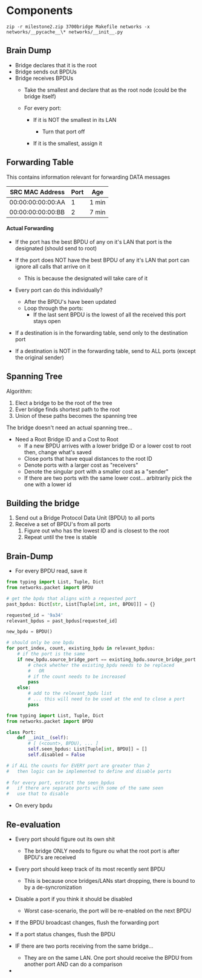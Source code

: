 
# Components

`zip -r milestone2.zip 3700bridge Makefile networks -x networks/__pycache__\* networks/__init__.py `

## Brain Dump

* Bridge declares that it is the root
* Bridge sends out BPDUs
* Bridge receives BPDUs
  * Take the smallest and declare that as the root node
    (could be the bridge itself)
  
  * For every port:
    * If it is NOT the smallest in its LAN
      * Turn that port off
  
    * If it is the smallest, assign it 
    




## Forwarding Table

This contains information relevant for forwarding
DATA messages

| SRC MAC Address   | Port  | Age   |
|-------------------|-------|-------|
| 00:00:00:00:00:AA | 1     | 1 min |
| 00:00:00:00:00:BB | 2     | 7 min |

#### Actual Forwarding






* If the port has the best BPDU of any on it's LAN
    that port is the designated (should send to root)

* If the port does NOT have the best BPDU of any it's LAN
    that port can ignore all calls that arrive on it
  * This is because the designated will take care of it


* Every port can do this individually?
  * After the BPDU's have been updated
  * Loop through the ports:
    * If the last sent BPDU is the lowest of all the received
        this port stays open









* If a destination is in the forwarding table, 
send only to the destination port

* If a destination is NOT in the forwarding table,
send to ALL ports (except the original sender)

## Spanning Tree

Algorithm:
1. Elect a bridge to be the root of the tree
2. Ever bridge finds shortest path to the root
3. Union of these paths becomes the spanning tree

The bridge doesn't need an actual spanning tree...
* Need a Root Bridge ID and a Cost to Root
  * If a new BPDU arrives with a lower bridge ID or a lower cost to root
    then, change what's saved
  * Close ports that have equal distances to the root ID
  * Denote ports with a larger cost as "receivers"
  * Denote the singular port with a smaller cost as a "sender"
  * If there are two ports with the same lower cost... arbitrarily pick the one with a lower id


## Building the bridge

1. Send out a Bridge Protocol Data Unit (BPDU) to all ports
2. Receive a set of BPDU's from all ports
   1. Figure out who has the lowest ID and is closest to the root
   2. Repeat until the tree is stable


## Brain-Dump

* For every BPDU read, save it
```python
from typing import List, Tuple, Dict
from networks.packet import BPDU

# get the bpdu that aligns with a requested port
past_bpdus: Dict[str, List[Tuple[int, int, BPDU]]] = {}

requested_id = '9a34'
relevant_bpdus = past_bpdus[requested_id]

new_bpdu = BPDU()

# should only be one bpdu
for port_index, count, existing_bpdu in relevant_bpdus:
    # if the port is the same  
    if new_bpdu.source_bridge_port == existing_bpdu.source_bridge_port:
        # check whether the existing_bpdu needs to be replaced
        #   OR
        # if the count needs to be increased
        pass
    else:
        # add to the relevant_bpdu list
        # ... this will need to be used at the end to close a port
        pass
```

```python
from typing import List, Tuple, Dict
from networks.packet import BPDU

class Port:
    def __init__(self):
        # [ (<count>, BPDU), ... ]
        self.seen_bpdus: List[Tuple[int, BPDU]] = []
        self.disabled = False

# if ALL the counts for EVERY port are greater than 2
#   then logic can be implemented to define and disable ports
        
# for every port, extract the seen_bpdus
#   if there are separate ports with some of the same seen
#   use that to disable
```
* On every bpdu


## Re-evaluation

* Every port should figure out its own shit
  * The bridge ONLY needs to figure ou what the root port is after BPDU's are received
* Every port should keep track of its most recently sent BPDU
  * This is because once bridges/LANs start dropping, there is bound to by a de-syncronization

* Disable a port if you think it should be disabled
  * Worst case-scenario, the port will be re-enabled on the next BPDU

* If the BPDU broadcast changes, flush the forwarding port
* If a port status changes, flush the BPDU

* IF there are two ports receiving from the same bridge...
  * They are on the same LAN. One port should receive the BPDU from another port AND can do a comparison
* 
